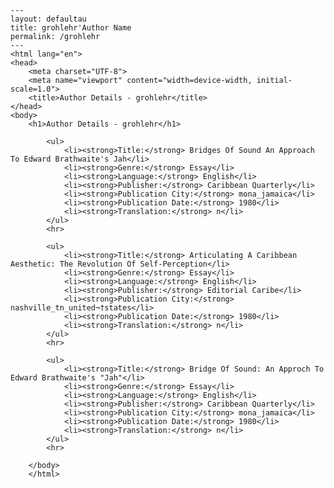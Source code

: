 
    ---
    layout: defaultau
    title: grohlehr'Author Name 
    permalink: /grohlehr
    ---
    <html lang="en">
    <head>
        <meta charset="UTF-8">
        <meta name="viewport" content="width=device-width, initial-scale=1.0">
        <title>Author Details - grohlehr</title>
    </head>
    <body>
        <h1>Author Details - grohlehr</h1>
        
            <ul>
                <li><strong>Title:</strong> Bridges Of Sound An Approach To Edward Brathwaite's Jah</li>
                <li><strong>Genre:</strong> Essay</li>
                <li><strong>Language:</strong> English</li>
                <li><strong>Publisher:</strong> Caribbean Quarterly</li>
                <li><strong>Publication City:</strong> mona_jamaica</li>
                <li><strong>Publication Date:</strong> 1980</li>
                <li><strong>Translation:</strong> n</li>
            </ul>
            <hr>
            
            <ul>
                <li><strong>Title:</strong> Articulating A Caribbean Aesthetic: The Revolution Of Self-Perception</li>
                <li><strong>Genre:</strong> Essay</li>
                <li><strong>Language:</strong> English</li>
                <li><strong>Publisher:</strong> Editorial Caribe</li>
                <li><strong>Publication City:</strong> nashville_tn_united¬†states</li>
                <li><strong>Publication Date:</strong> 1980</li>
                <li><strong>Translation:</strong> n</li>
            </ul>
            <hr>
            
            <ul>
                <li><strong>Title:</strong> Bridge Of Sound: An Approch To Edward Brathwaite's "Jah"</li>
                <li><strong>Genre:</strong> Essay</li>
                <li><strong>Language:</strong> English</li>
                <li><strong>Publisher:</strong> Caribbean Quarterly</li>
                <li><strong>Publication City:</strong> mona_jamaica</li>
                <li><strong>Publication Date:</strong> 1980</li>
                <li><strong>Translation:</strong> n</li>
            </ul>
            <hr>
            
        </body>
        </html>
        